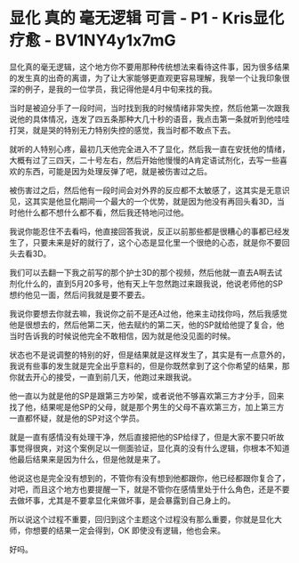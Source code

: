 # 显化 真的 毫无逻辑 可言 - P1 - Kris显化疗愈 - BV1NY4y1x7mG

显化真的毫无逻辑，这个地方你不要用那种传统想法来看待这件事，因为很多结果的发生真的出奇的离谱，为了让大家能够更直观更容易理解，我举一个让我印象很深的例子，是我的一位学员，我记得他是4月中旬来找的我。

当时是被迫分手了一段时间，当时找到我的时候情绪非常失控，然后他第一次跟我说他的具体情况，连发了四五条那种大几十秒的语音，我点击第一条就听到他哇哇打哭，就是哭的特别无力特别失控的感觉，我当时都不敢点下去。

就听的人特别心疼，最初几天他完全进入不了显化，然后我一直在安抚他的情绪，大概有过了三四天，二十号左右，然后开始他慢慢的A肯定语试剂化，去写一些喜欢的东西，可能是因为处理反弹了吧，就是被伤害过之后。

被伤害过之后，然后他有一段时间会对外界的反应都不太敏感了，这其实是无意识见，这其实是他显化期间一个最大的一个优势，就是因为他没有再回头看3D，当时他什么都不想什么都不看，然后我还特地问过他。

我说你能忍住不去看吗，他直接回答我说，反正以前那些都是很糟心的事都已经发生了，只要未来是好的就行了，这个心态是显化里一个很绝的心态，就是你不要回头去看3D。

我们可以去翻一下我之前写的那个护士3D的那个视频，然后他就一直去A啊去试剂化什么的，直到5月20多号，他有天上午忽然跑过来跟我说，他说老师他的SP想约他见一面，然后问我就是要不要去。

我说你要想去你就去嘛，我说你之前不是还A过他，他来主动找你吗，然后我感觉他是很想去的，然后他第二天，他去赋约的第二天，他的SP就给他提了复合，他当时告诉我的时候说他完全不敢相信，因为就是他没见面的时候。

状态也不是说调整的特别的好，但是结果就是这样发生了，其实是有一点意外的，我说有些事的发生就是完全出乎意料的，但是你既然拿到了这个你希望的结果，那你就去开心的接受，一直到前几天，他跑过来跟我说。

他一直以为就是他的SP是跟第三方吵架，或者说他不够喜欢第三方才分手，回来找了他，结果呢是他SP的父母，就是那个男生的父母不喜欢第三方，加上第三方一直都怀疑，就是他的SP对这个学员。

就是一直有感情没有处理干净，然后直接把他的SP给绿了，但是大家不要只听故事觉得很爽，对这个案例足以一侧面验证，显化真的没有什么逻辑，你根本不知道他最后结果来是因为什么，但是他就是来了。

他说这也是完全没有想到的，不管你有没有想到他都跟你，他已经都跟你复合了，对吧，而且这个地方也要提醒一下，就是不管你在感情里处于什么角色，还是不要去做坏事，尤其是不要拿显化来做坏事，是会暴露到自己身上的。

所以说这个过程不重要，回归到这个主题这个过程没有那么重要，你就是显化大师，你想要的结果一定会得到，OK 即使没有逻辑，他也会来。

好吗。